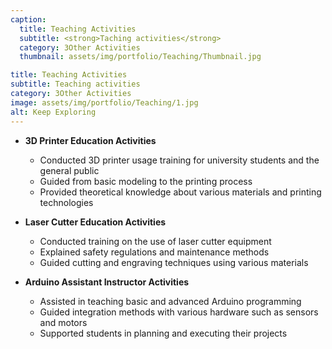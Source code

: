 ```yaml
---
caption:
  title: Teaching Activities
  subtitle: <strong>Taching activities</strong>
  category: 3Other Activities
  thumbnail: assets/img/portfolio/Teaching/Thumbnail.jpg

title: Teaching Activities
subtitle: Teaching activities
category: 3Other Activities
image: assets/img/portfolio/Teaching/1.jpg
alt: Keep Exploring
---
```


- **3D Printer Education Activities**
  - Conducted 3D printer usage training for university students and the general public
  - Guided from basic modeling to the printing process
  - Provided theoretical knowledge about various materials and printing technologies
  
- **Laser Cutter Education Activities**
  - Conducted training on the use of laser cutter equipment
  - Explained safety regulations and maintenance methods
  - Guided cutting and engraving techniques using various materials
  
- **Arduino Assistant Instructor Activities**
  - Assisted in teaching basic and advanced Arduino programming
  - Guided integration methods with various hardware such as sensors and motors
  - Supported students in planning and executing their projects